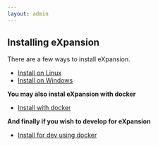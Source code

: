 ```yaml
---
layout: admin
---
```


## Installing eXpansion

There are a few ways to install eXpansion. 

* [Install on Linux](./install/linux.html)
* [Install on Windows](./install/windows.html)

**You may also instal eXpansion with docker**

* [Install with docker](./install/docker.md)

**And finally if you wish to develop for eXpansion**

* [Install for dev using docker](./install/dev_docker.md)
